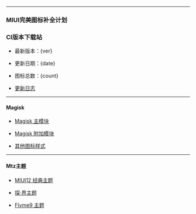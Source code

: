 
---

### MIUI完美图标补全计划

### CI版本下载站

- 最新版本：{ver}

- 更新日期：{date}

- 图标总数：{count}

- [更新日志](https://github.com/pzcn/MIUI-Adapted-Icons-Complement-Project/commits/main)

---

#### Magisk 

- [Magisk 主模块](https://miui.netlify.app/MIUI_Icons_{ver}.zip)

- [Magisk 附加模块](https://miui.netlify.app/Icons_Addon_{ver}.zip)

- [其他图标样式](https://miui.netlify.app/Icons_Archiving_{ver}.zip)

---
#### Mtz主题

- [MIUI12 经典主题](https://miui.netlify.app/Default_{ver}.mtz)

- [探·界主题](https://miui.netlify.app/Explore_{ver}.mtz)

- [Flyme9 主题](https://miui.netlify.app/Flyme9_{ver}.mtz)